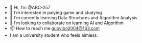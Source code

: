 - 👋 Hi, I’m @ABC-257
- 👀 I’m interested in palying game and studying
- 🌱 I’m currently learning Data Structures and Algorithm Analysis
- 💞️ I’m looking to collaborate on learning AI and Algorithm
- 📫 How to reach me guoyibo2004@163.com
-    I am a university student who feels aimless.

